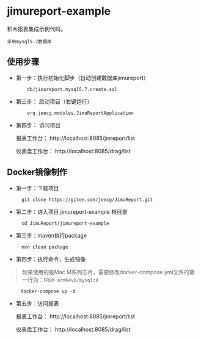 # jimureport-example

积木报表集成示例代码。

```
采用mysql5.7数据库
```




使用步骤
-----------------------------------

-  第一步：执行初始化脚步（自动创建数据库jimureport）

           db/jimureport.mysql5.7.create.sql
           
-  第三步： 启动项目（右键运行）

           org.jeecg.modules.JimuReportApplication
           
-  第四步： 访问项目

      报表工作台： http://localhost:8085/jmreport/list
      
      仪表盘工作台： http://localhost:8085/drag/list
           




Docker镜像制作
-----------------------------------

-  第一步：下载项目

         git clone https://gitee.com/jeecg/JimuReport.git

-  第二步：进入项目 jimureport-example 根目录

         cd JimuReport/jimureport-example
	
-  第三步：maven执行package

         mvn clean package
		 
-  第四步：执行命令，生成镜像

>如果使用的是Mac M系列芯片，需要修改docker-compose.yml文件的第一行为：```FROM arm64v8/mysql:8```

         docker-compose up -d
		 
-  第五步：访问报表

      报表工作台： http://localhost:8085/jmreport/list
      
      仪表盘工作台： http://localhost:8085/drag/list
